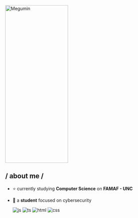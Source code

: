 
<div>


<img src="https://github.com/Asaeru14/Asaeru14/assets/127261423/191f75e0-c117-4fc5-be67-94639d921741" alt="Megumin" width="200" height="500">



<h2> / about me /</h2> 
  
- ⭐ currently studying **Computer Science** on **FAMAF - UNC**
- 👾 a **student** focused on cybersecurity
  

  <img src = "https://img.shields.io/badge/Python-3776AB?style=for-the-badge&logo=python&logoColor=white" alt = "js" />
  <img src = "https://img.shields.io/badge/C-00599C?style=for-the-badge&logo=c&logoColor=white" alt = "ts" />
  <img src = "https://img.shields.io/badge/Rust-000000?style=for-the-badge&logo=rust&logoColor=white" alt = "html" />
  <img src = "https://img.shields.io/badge/Linux-FCC624?style=for-the-badge&logo=linux&logoColor=black" alt = "css" />
  
  
  
  
  </br></br>
  

  </div>
  </div>




